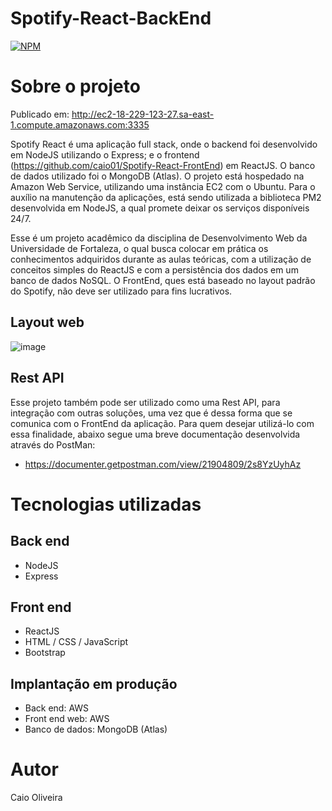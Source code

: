 # Spotify-React-BackEnd
[![NPM](https://img.shields.io/npm/l/react)](https://github.com/caio01/Spotify-React-BackEnd/blob/master/LICENSE) 

# Sobre o projeto

Publicado em: http://ec2-18-229-123-27.sa-east-1.compute.amazonaws.com:3335

Spotify React é uma aplicação full stack, onde o backend foi desenvolvido em NodeJS utilizando o Express; e o frontend (https://github.com/caio01/Spotify-React-FrontEnd) em ReactJS. O banco de dados utilizado foi o MongoDB (Atlas). O projeto está hospedado na Amazon Web Service, utilizando uma instância EC2 com o Ubuntu. Para o auxílio na manutenção da aplicações, está sendo utilizada a biblioteca PM2 desenvolvida em NodeJS, a qual promete deixar os serviços disponíveis 24/7.

Esse é um projeto acadêmico da disciplina de Desenvolvimento Web da Universidade de Fortaleza, o qual busca colocar em prática os conhecimentos adquiridos durante as aulas teóricas, com a utilização de conceitos simples do ReactJS e com a persistência dos dados em um banco de dados NoSQL. O FrontEnd, ques está baseado no layout padrão do Spotify, não deve ser utilizado para fins lucrativos.

## Layout web
![image](https://user-images.githubusercontent.com/49879702/207352345-b2ce8caa-2327-48a3-a013-2e77d804f2af.png)

## Rest API
Esse projeto também pode ser utilizado como uma Rest API, para integração com outras soluções, uma vez que é dessa forma que se comunica com o FrontEnd da aplicação.
Para quem desejar utilizá-lo com essa finalidade, abaixo segue uma breve documentação desenvolvida através do PostMan:

- https://documenter.getpostman.com/view/21904809/2s8YzUyhAz

# Tecnologias utilizadas
## Back end
- NodeJS
- Express
## Front end
- ReactJS
- HTML / CSS / JavaScript
- Bootstrap
## Implantação em produção
- Back end: AWS
- Front end web: AWS
- Banco de dados: MongoDB (Atlas)

# Autor

Caio Oliveira
